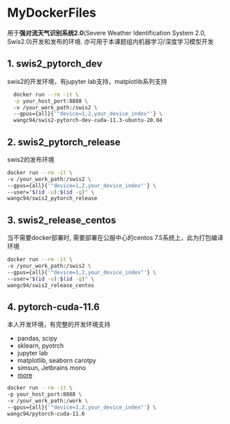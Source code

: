 # MyDockerFiles

用于**强对流天气识别系统2.0**(Severe Weather Identification System 2.0, Swis2.0)开发和发布的环境. 亦可用于本课题组内机器学习/深度学习模型开发

## 1. swis2_pytorch_dev
swis2的开发环境，有jupyter lab支持，matplotlib系列支持

```bash
  docker run --rm -it \
  -p your_host_port:8888 \     
  -v /your_work_path:/swis2 \     
  --gpus={all}{'"device=1,2,your_device_index"'} \     
  wangc94/swis2-pytorch-dev-cuda-11.3-ubuntu-20.04
```

## 2. swis2_pytorch_release
swis2的发布环境

```bash
docker run --rm -it \     
-v /your_work_path:/swis2 \     
--gpus={all}{'"device=1,2,your_device_index"'} \     
--user="$(id -u):$(id -g)" \     
wangc94/swis2_pytorch_release     
```

## 3. swis2_release_centos
当不需要docker部署时, 需要部署在公服中心的centos 7.5系统上，此为打包编译环境

```bash
docker run --rm -it \     
-v /your_work_path:/swis2 \     
--gpus={all}{'"device=1,2,your_device_index"'} \     
--user="$(id -u):$(id -g)" \     
wangc94/swis2_release_centos
```

## 4. pytorch-cuda-11.6
本人开发环境，有完整的开发环境支持
- pandas, scipy
- sklearn, pyotrch
- jupyter lab
- matplotlib, seaborn carotpy
- simsun, Jetbrains mono
- [more](pytorch-cuda-11.6/environment.yml)
```bash
docker run --rm -it \     
-p your_host_port:8888 \
-v /your_work_path:/work \     
--gpus={all}{'"device=1,2,your_device_index"'} \    
wangc94/pytorch-cuda-11.6
```
